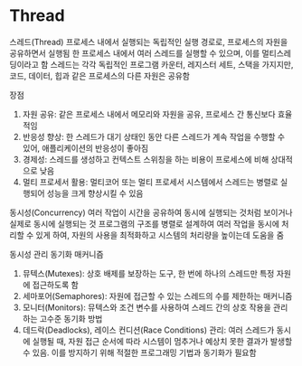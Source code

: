 # Thread

스레드(Thread)
프로세스 내에서 실행되는 독립적인 실행 경로로, 프로세스의 자원을 공유하면서 실행됨
한 프로세스 내에서 여러 스레드를 실행할 수 있으며, 이를 멀티스레딩이라고 함
스레드는 각각 독립적인 프로그램 카운터, 레지스터 세트, 스택을 가지지만, 코드, 데이터, 힙과 같은 프로세스의 다른 자원은 공유함

장점
1. 자원 공유: 같은 프로세스 내에서 메모리와 자원을 공유, 프로세스 간 통신보다 효율적임
2. 반응성 향상: 한 스레드가 대기 상태인 동안 다른 스레드가 계속 작업을 수행할 수 있어, 애플리케이션의 반응성이 좋아짐
3. 경제성: 스레드를 생성하고 컨텍스트 스위칭을 하는 비용이 프로세스에 비해 상대적으로 낮음
4. 멀티 프로세서 활용: 멀티코어 또는 멀티 프로세서 시스템에서 스레드는 병렬로 실행되어 성능을 크게 향상시킬 수 있음



동시성(Concurrency)
여러 작업이 시간을 공유하여 동시에 실행되는 것처럼 보이거나 실제로 동시에 실행되는 것
프로그램의 구조를 병렬로 설계하여 여러 작업을 동시에 처리할 수 있게 하여, 자원의 사용을 최적화하고 시스템의 처리량을 높이는데 도움을 줌

동시성 관리 동기화 매커니즘
1. 뮤텍스(Mutexes): 상호 배제를 보장하는 도구, 한 번에 하나의 스레드만 특정 자원에 접근하도록 함
2. 세마포어(Semaphores): 자원에 접근할 수 있는 스레드의 수를 제한하는 매커니즘
3. 모니터(Monitors): 뮤텍스와 조건 변수를 사용하여 스레드 간의 상호 작용을 관리하는 고수준 동기화 방법
4. 데드락(Deadlocks), 레이스 컨디션(Race Conditions) 관리: 여러 스레드가 동시에 실행될 때, 자원 접근 순서에 따라 시스템이 멈추거나 예상치 못한 결과가 발생할 수 있음. 이를 방지하기 위해 적절한 프로그래밍 기법과 동기화가 필요함

